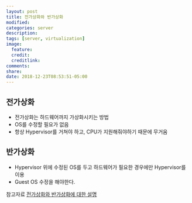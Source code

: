 ```yaml
---
layout: post
title: 전가상화와 반가상화
modified:
categories: server
description:
tags: [server, virtualization]
image:
  feature:
  credit:
  creditlink:
comments:
share:
date: 2018-12-23T08:53:51-05:00
---
```

## 전가상화
* 전가상화는 하드웨어까지 가상화시키는 방법
* OS를 수정할 필요가 없음
* 항상 Hypervisor를 거쳐야 하고, CPU가 지원해줘야하기 때문에 무거움

## 반가상화
* Hypervisor 위에 수정된 OS를 두고 하드웨어가 필요한 경우에만 Hypervisor를 이용
* Guest OS 수정을 해야한다.


참고자료
[전가상화와 반가상화에 대한 설명](https://m.blog.naver.com/PostView.nhn?blogId=brickbot&logNo=220413822823&proxyReferer=https%3A%2F%2Fwww.google.com%2F)

